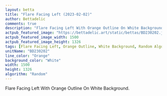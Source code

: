 ```yaml
---
layout: betta
title: "Flare Facing Left (2023-02-02)"
author: Bettadelic
comments: true
description: "Flare Facing Left With Orange Outline On White Background."
actpub_featured_image: "https://bettadelic.art/static/bettas/BD230202.jpg"
actpub_featured_image_width: 1500
actpub_featured_image_height: 1326
tags: [Flare Facing Left, Orange Outline, White Background, Random Algorithm, February 2023]
unitName: "BD230202"
line_color: "Orange"
background_color: "White"
width: 1500
height: 1326
algorithm: "Random"
---
```


Flare Facing Left With Orange Outline On White Background.
